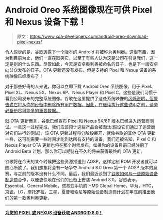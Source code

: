 # Android Oreo 系统图像现在可供 Pixel 和 Nexus 设备下载！

> 原文：<https://www.xda-developers.com/android-oreo-download-pixel-nexus/>

令人惊讶的是，谷歌透露下一个版本的 Android 将被称为奥利奥。这很有趣，因为到目前为止，他们一直在取笑它，以至于有些人认为这是公司在引诱我们，这一定是别的什么东西。尽管如此，今天是安卓奥利奥被命名的日子，也是下一版安卓向公众发布的日子。OTA 更新还没有发布，但是支持的 Pixel 和 Nexus 设备的系统映像已经发布了！

对于那些好奇的人来说，你可以立即下载 Android Oreo 系统图像，用于 Pixel、Pixel XL、Nexus 5X、Nexus 6P、Nexus Player 和 Pixel C。这些是我们习惯于看到公司发布的完整系统图像。谷歌在这里提供了这些系统映像的[闪烁说明，但警告说它将从你的设备中删除所有用户数据。因此，在继续执行这些说明之前，请务必备份尽可能多的重要数据。](https://developers.google.com/android/images#instructions)

就 OTA 更新而言，谷歌已经宣布 Pixel 和 Nexus 5X/6P 版本已经进入运营商测试。一旦这一过程完成，我们应该预计这些产品会被淘汰(假设它们通过了运营商对它们进行的测试)。该 OTA 更新过程将分阶段展开，就像谷歌的其他 OTA 更新一样，这可能需要一些时间才能到达所有支持的设备。我们还被告知，Pixel C 和 Nexus Player OTA 更新也将在那个时候发布。如果你的设备目前已经注册了 Android Beta 计划，那么你可以期待在不久的将来获得最终的 OTA 更新。

谷歌将在今天的某个时候把这些资源推送到 AOSP，这样定制 ROM 开发者就可以随心所欲了。我们想象将会有一场争夺 Android 8.0 Oreo 第一个 AOSP 版本的竞赛，与之前的版本没有什么不同。最后，我们最近谈到了[谷歌如何与一些原始设备制造商](https://www.xda-developers.com/project-treble-android-o-exist-flagship/)合作，以便更快地在他们的设备上安装 Android 8.0。谷歌表示，Essential，General Mobile，诺基亚手机的 HMD Global Home，华为，HTC，京瓷，LG，摩托罗拉，三星，夏普和索尼等原始设备制造商计划在年底前推出他们的第一款奥利奥更新。

* * *

[**为您的 PIXEL 或 NEXUS 设备获取 ANDROID 8.0！**](https://developer.android.com/about/versions/o/download.html)